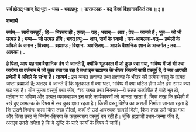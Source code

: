  **सर्वं ह्येतद् भवान् वेद भूत** **-** **भव्य** **-** **भवत्प्रभु: ।** **करामलक** **-** **वद् विश्वं विज्ञानावसितं तव ॥ ३॥** 

**शब्दार्थ** 

**सर्वम्—** **सारी वस्तुएँ** **; हि—** **निश्चय ही** **; एतत्—** **यह** **; भवान्—** **आप** **; वेद—** **जानते हैं** **; भूत—** **जो भी उत्पन्न है** **; भव्य—** **जो उत्पन्न** **होंगे** **; भवत् प्रभु:—** **आप, सबों के स्वामी** **; कर-आमलक-वत्—** **हथेली के आँवले के समान** **; विश्वम्—** **ब्रह्माण्ड** **; विज्ञान-** **अवसितम्—** **आपके वैज्ञानिक ज्ञान के अन्तर्गत** **; तव—** **आपका।** **.** 

**हे पिता, आप यह सब वैज्ञानिक ढंग से जानते हैं, क्योंकि भूतकाल में जो कुछ रचा गया,** **भविष्य में जो भी रचा जायेगा या वर्तमान में जो कुछ रचा जा रहा है तथा इस ब्रह्माण्ड के भीतर** **जितनी सारी वस्तुएँ हैं, वे सब आपकी हथेली में आँवले के स²श हैं।** **तात्पर्य :** इस व्यक्त ब्रह्माण्ड तथा ब्रह्माण्ड के भीतर की प्रत्येक वस्तु के प्रत्यक्ष स्रष्टा ब्रह्माजी हैं; अतएव वे जानते हैं कि भूतकाल में क्या घटा, भविष्य में क्या घटित होगा और इस समय क्या घट रहा है। तीन मुलय वस्तुएँ यथा जीव, ²श्य जगत तथा नियन्ता—ये सतत कार्यशील हैं चाहे भूत हो, वर्तमान या भविष्य और प्रत्यक्ष व्यवस्थापक इन सारे कार्यकारणों को जानता रहता है, जिस तरह कि हथेली में रखे हुए आमलक के विषय में सब कुछ ज्ञात रहता है। किसी वस्तु विशेष का असली निर्माता जानता रहता है कि उसने निर्माण-कला किस तरह सीखी, कहाँ से उसे आवश्यक सामग्री मिली, किस तरह उसे जोड़ा गया और किस तरह से निर्माण-कि्रया के फलस्वरूप वस्तुएँ बन रही हैं। चूँकि ब्रह्माजी प्रथम-जन्मा जीव हैं, अतएव उनसे अपेक्षा है कि वे सृष्टि के सारे कार्यों के विषय में जानें। 